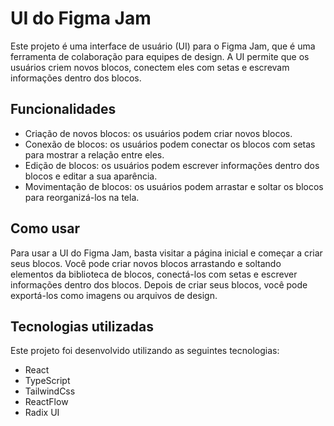 <h1>UI do Figma Jam</h1>
<p>Este projeto é uma interface de usuário (UI) para o Figma Jam, que é uma ferramenta de colaboração para equipes de design. A UI permite que os usuários criem novos blocos, conectem eles com setas e escrevam informações dentro dos blocos.</p>

<h2>Funcionalidades</h2>
<ul>
<li>Criação de novos blocos: os usuários podem criar novos blocos.</li>
<li>Conexão de blocos: os usuários podem conectar os blocos com setas para mostrar a relação entre eles.</li>
<li>Edição de blocos: os usuários podem escrever informações dentro dos blocos e editar a sua aparência.</li>
<li>Movimentação de blocos: os usuários podem arrastar e soltar os blocos para reorganizá-los na tela.</li>
</ul>

<h2>Como usar</h2>
<p>Para usar a UI do Figma Jam, basta visitar a página inicial e começar a criar seus blocos. Você pode criar novos blocos arrastando e soltando elementos da biblioteca de blocos, conectá-los com setas e escrever informações dentro dos blocos. Depois de criar seus blocos, você pode exportá-los como imagens ou arquivos de design.</p>

<h2>Tecnologias utilizadas</h2>
<p>Este projeto foi desenvolvido utilizando as seguintes tecnologias:</p>
<ul>
<li>React</li>
<li>TypeScript</li>
<li>TailwindCss</li>
<li>ReactFlow</li>
<li>Radix UI</li>
</ul>
